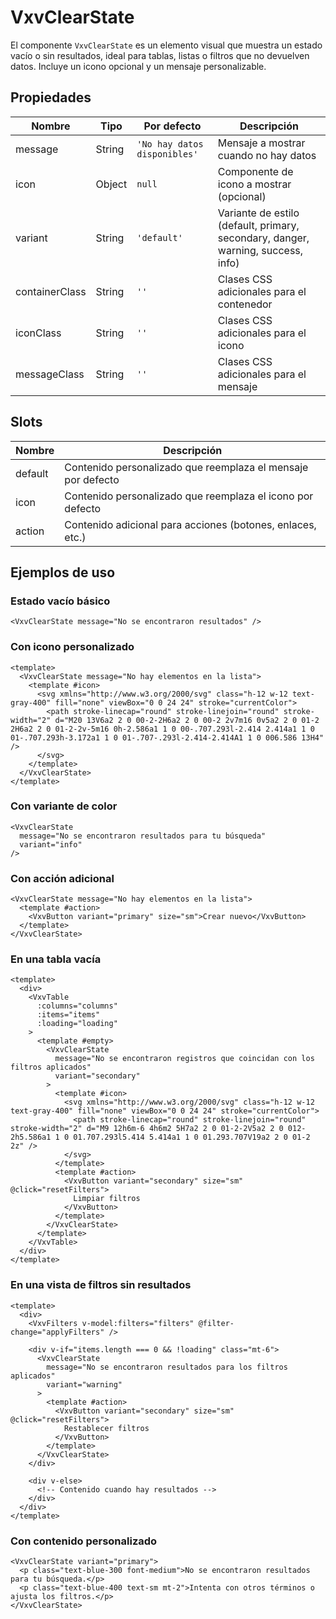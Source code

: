 # VxvClearState

El componente `VxvClearState` es un elemento visual que muestra un estado vacío o sin resultados, ideal para tablas, listas o filtros que no devuelven datos. Incluye un icono opcional y un mensaje personalizable.

## Propiedades

| Nombre | Tipo | Por defecto | Descripción |
|--------|------|-------------|-------------|
| message | String | `'No hay datos disponibles'` | Mensaje a mostrar cuando no hay datos |
| icon | Object | `null` | Componente de icono a mostrar (opcional) |
| variant | String | `'default'` | Variante de estilo (default, primary, secondary, danger, warning, success, info) |
| containerClass | String | `''` | Clases CSS adicionales para el contenedor |
| iconClass | String | `''` | Clases CSS adicionales para el icono |
| messageClass | String | `''` | Clases CSS adicionales para el mensaje |

## Slots

| Nombre | Descripción |
|--------|-------------|
| default | Contenido personalizado que reemplaza el mensaje por defecto |
| icon | Contenido personalizado que reemplaza el icono por defecto |
| action | Contenido adicional para acciones (botones, enlaces, etc.) |

## Ejemplos de uso

### Estado vacío básico

```vue
<VxvClearState message="No se encontraron resultados" />
```

### Con icono personalizado

```vue
<template>
  <VxvClearState message="No hay elementos en la lista">
    <template #icon>
      <svg xmlns="http://www.w3.org/2000/svg" class="h-12 w-12 text-gray-400" fill="none" viewBox="0 0 24 24" stroke="currentColor">
        <path stroke-linecap="round" stroke-linejoin="round" stroke-width="2" d="M20 13V6a2 2 0 00-2-2H6a2 2 0 00-2 2v7m16 0v5a2 2 0 01-2 2H6a2 2 0 01-2-2v-5m16 0h-2.586a1 1 0 00-.707.293l-2.414 2.414a1 1 0 01-.707.293h-3.172a1 1 0 01-.707-.293l-2.414-2.414A1 1 0 006.586 13H4" />
      </svg>
    </template>
  </VxvClearState>
</template>
```

### Con variante de color

```vue
<VxvClearState 
  message="No se encontraron resultados para tu búsqueda" 
  variant="info" 
/>
```

### Con acción adicional

```vue
<VxvClearState message="No hay elementos en la lista">
  <template #action>
    <VxvButton variant="primary" size="sm">Crear nuevo</VxvButton>
  </template>
</VxvClearState>
```

### En una tabla vacía

```vue
<template>
  <div>
    <VxvTable
      :columns="columns"
      :items="items"
      :loading="loading"
    >
      <template #empty>
        <VxvClearState 
          message="No se encontraron registros que coincidan con los filtros aplicados" 
          variant="secondary"
        >
          <template #icon>
            <svg xmlns="http://www.w3.org/2000/svg" class="h-12 w-12 text-gray-400" fill="none" viewBox="0 0 24 24" stroke="currentColor">
              <path stroke-linecap="round" stroke-linejoin="round" stroke-width="2" d="M9 12h6m-6 4h6m2 5H7a2 2 0 01-2-2V5a2 2 0 012-2h5.586a1 1 0 01.707.293l5.414 5.414a1 1 0 01.293.707V19a2 2 0 01-2 2z" />
            </svg>
          </template>
          <template #action>
            <VxvButton variant="secondary" size="sm" @click="resetFilters">
              Limpiar filtros
            </VxvButton>
          </template>
        </VxvClearState>
      </template>
    </VxvTable>
  </div>
</template>
```

### En una vista de filtros sin resultados

```vue
<template>
  <div>
    <VxvFilters v-model:filters="filters" @filter-change="applyFilters" />
    
    <div v-if="items.length === 0 && !loading" class="mt-6">
      <VxvClearState 
        message="No se encontraron resultados para los filtros aplicados" 
        variant="warning"
      >
        <template #action>
          <VxvButton variant="secondary" size="sm" @click="resetFilters">
            Restablecer filtros
          </VxvButton>
        </template>
      </VxvClearState>
    </div>
    
    <div v-else>
      <!-- Contenido cuando hay resultados -->
    </div>
  </div>
</template>
```

### Con contenido personalizado

```vue
<VxvClearState variant="primary">
  <p class="text-blue-300 font-medium">No se encontraron resultados para tu búsqueda.</p>
  <p class="text-blue-400 text-sm mt-2">Intenta con otros términos o ajusta los filtros.</p>
</VxvClearState>
```
